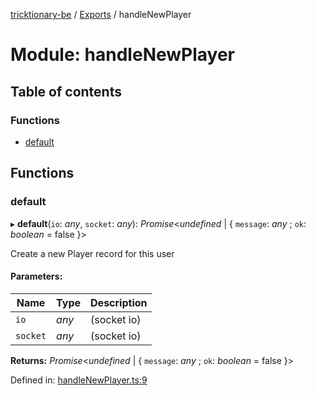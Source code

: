 [tricktionary-be](../README.md) / [Exports](../modules.md) / handleNewPlayer

# Module: handleNewPlayer

## Table of contents

### Functions

- [default](handlenewplayer.md#default)

## Functions

### default

▸ **default**(`io`: *any*, `socket`: *any*): *Promise*<*undefined* \| { `message`: *any* ; `ok`: *boolean* = false }\>

Create a new Player record for this user

#### Parameters:

Name | Type | Description |
------ | ------ | ------ |
`io` | *any* | (socket io)   |
`socket` | *any* | (socket io)    |

**Returns:** *Promise*<*undefined* \| { `message`: *any* ; `ok`: *boolean* = false }\>

Defined in: [handleNewPlayer.ts:9](https://github.com/story-squad/tricktionary-be/blob/a7dfe80/src/sockets/handleNewPlayer.ts#L9)
